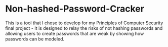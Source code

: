 # Non-hashed-Password-Cracker
This is a tool that I chose to develop for my Principles of Computer Security final project - It is designed to relay the risks of not hashing passwords and allowing users to create passwords that are weak by showing how passwords can be modeled. 
